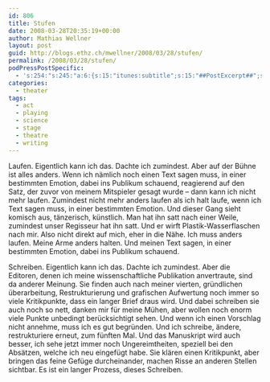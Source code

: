 ```yaml
---
id: 806
title: Stufen
date: 2008-03-28T20:35:19+00:00
author: Mathias Wellner
layout: post
guid: http://blogs.ethz.ch/mwellner/2008/03/28/stufen/
permalink: /2008/03/28/stufen/
podPressPostSpecific:
  - 's:254:"s:245:"a:6:{s:15:"itunes:subtitle";s:15:"##PostExcerpt##";s:14:"itunes:summary";s:15:"##PostExcerpt##";s:15:"itunes:keywords";s:17:"##WordPressCats##";s:13:"itunes:author";s:10:"##Global##";s:15:"itunes:explicit";s:2:"No";s:12:"itunes:block";s:2:"No";}";";'
categories:
  - theater
tags:
  - act
  - playing
  - science
  - stage
  - theatre
  - writing
---
```

Laufen. Eigentlich kann ich das. Dachte ich zumindest. Aber auf der Bühne ist alles anders. Wenn ich nämlich noch einen Text sagen muss, in einer bestimmten Emotion, dabei ins Publikum schauend, reagierend auf den Satz, der zuvor von meinem Mitspieler gesagt wurde &#8211; dann kann ich nicht mehr laufen. Zumindest nicht mehr anders laufen als ich halt laufe, wenn ich Text sagen muss, in einer bestimmten Emotion. Und dieser Gang sieht komisch aus, tänzerisch, künstlich. Man hat ihn satt nach einer Weile, zumindest unser Regisseur hat ihn satt. Und er wirft Plastik-Wasserflaschen nach mir. Also nicht direkt auf mich, eher in die Nähe. Ich muss anders laufen. Meine Arme anders halten. Und meinen Text sagen, in einer bestimmten Emotion, dabei ins Publikum schauend.

Schreiben. Eigentlich kann ich das. Dachte ich zumindest. Aber die Editoren, denen ich meine wissenschaftliche Publikation anvertraute, sind da anderer Meinung. Sie finden auch nach meiner vierten, gründlichen überarbeitung, Restrukturierung und grafischen Aufwertung noch immer so viele Kritikpunkte, dass ein langer Brief draus wird. Und dabei schreiben sie auch noch so nett, danken mir für meine Mühen, aber wollen noch enorm viele Punkte unbedingt berücksichtigt sehen. Und wenn ich einen Vorschlag nicht annehme, muss ich es gut begründen. Und ich schreibe, ändere, restrukturiere erneut, zum fünften Mal. Und das Manuskript wird auch besser, ich sehe jetzt immer noch Ungereimtheiten, speziell bei den Absätzen, welche ich neu eingefügt habe. Sie klären einen Kritikpunkt, aber bringen das feine Gefüge durcheinander, machen Risse an anderen Stellen sichtbar. Es ist ein langer Prozess, dieses Schreiben.